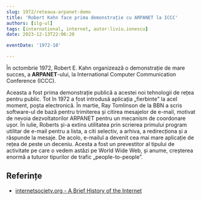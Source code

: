 ```yaml
---
slug: 1972/reteaua-arpanet-demo
title: 'Robert Kahn face prima demonstrație cu ARPANET la ICCC'
authors: [ilg-ul]
tags: [international, internet, autor:liviu.ionescu]
date: 2023-12-13T22:06:20

eventDate: '1972-10'

---
```


În octombrie 1972, Robert E. Kahn organizează o demonstrație
de mare succes, a **ARPANET**-ului, la International Computer Communication
Conference (ICCC).

<!-- truncate -->

Aceasta a fost prima demonstrație publică a acestei noi tehnologii de
rețea pentru public. Tot în 1972 a fost introdusă aplicația
„fierbinte” la acel moment, poșta electronică.
În martie, Ray Tomlinson de la BBN a
scris software-ul de bază pentru trimiterea și citirea mesajelor de
e-mail, motivat de nevoia dezvoltatorilor ARPANET pentru un mecanism
de coordonare ușor. În iulie, Roberts și-a extins utilitatea prin
scrierea primului program utilitar de e-mail pentru a lista, a citi
selectiv, a arhiva, a redirecționa și a răspunde la mesaje. De acolo,
e-mailul a devenit cea mai mare aplicație de rețea de peste un deceniu.
Acesta a fost un prevestitor al tipului de activitate pe care o vedem
astăzi pe World Wide Web, și anume, creșterea enormă a tuturor
tipurilor de trafic „people-to-people”.

## Referințe

- [internetsociety.org - A Brief History of the Internet](https://www.internetsociety.org/internet/history-internet/brief-history-internet/)
